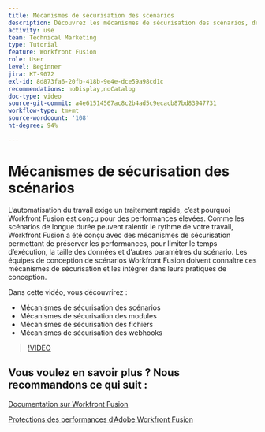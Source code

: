 ```yaml
---
title: Mécanismes de sécurisation des scénarios
description: Découvrez les mécanismes de sécurisation des scénarios, des modules, des fichiers et des webhooks, le tout dans  [!DNL Adobe Workfront Fusion].
activity: use
team: Technical Marketing
type: Tutorial
feature: Workfront Fusion
role: User
level: Beginner
jira: KT-9072
exl-id: 8d873fa6-20fb-418b-9e4e-dce59a98cd1c
recommendations: noDisplay,noCatalog
doc-type: video
source-git-commit: a4e61514567ac8c2b4ad5c9ecacb87bd83947731
workflow-type: tm+mt
source-wordcount: '108'
ht-degree: 94%

---
```


# Mécanismes de sécurisation des scénarios

L’automatisation du travail exige un traitement rapide, c’est pourquoi Workfront Fusion est conçu pour des performances élevées. Comme les scénarios de longue durée peuvent ralentir le rythme de votre travail, Workfront Fusion a été conçu avec des mécanismes de sécurisation permettant de préserver les performances, pour limiter le temps d’exécution, la taille des données et d’autres paramètres du scénario. Les équipes de conception de scénarios Workfront Fusion doivent connaître ces mécanismes de sécurisation et les intégrer dans leurs pratiques de conception.

Dans cette vidéo, vous découvrirez :

* Mécanismes de sécurisation des scénarios
* Mécanismes de sécurisation des modules
* Mécanismes de sécurisation des fichiers
* Mécanismes de sécurisation des webhooks

>[!VIDEO](https://video.tv.adobe.com/v/335314/?quality=12&learn=on)

## Vous voulez en savoir plus ? Nous recommandons ce qui suit :

[Documentation sur Workfront Fusion](https://experienceleague.adobe.com/docs/workfront/using/adobe-workfront-fusion/workfront-fusion-2.html?lang=fr)

[Protections des performances d’Adobe Workfront Fusion](https://experienceleague.adobe.com/docs/workfront/using/adobe-workfront-fusion/get-started-with-workfront-fusion/fusion-performance-guardrails.html)
